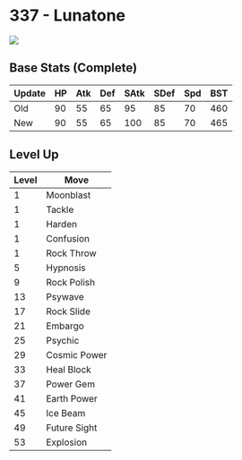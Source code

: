 # 337 - Lunatone
![][337]

## Base Stats (Complete)

Update | HP | Atk | Def | SAtk | SDef | Spd | BST
---    | ---| --- | --- | ---  | ---  | --- | ---
Old    | 90 |  55 |  65 |  95  |  85  |  70  |  460
New    | 90 |  55 |  65 |  100  |  85  |  70  |  465

## Level Up

Level | Move
---   | ---
  1   | Moonblast
  1   | Tackle
  1   | Harden
  1   | Confusion
  1   | Rock Throw
  5   | Hypnosis
  9   | Rock Polish
 13   | Psywave
 17   | Rock Slide
 21   | Embargo
 25   | Psychic
 29   | Cosmic Power
 33   | Heal Block
 37   | Power Gem
 41   | Earth Power
 45   | Ice Beam
 49   | Future Sight
 53   | Explosion



[337]: ../img/pokemon/337.png
